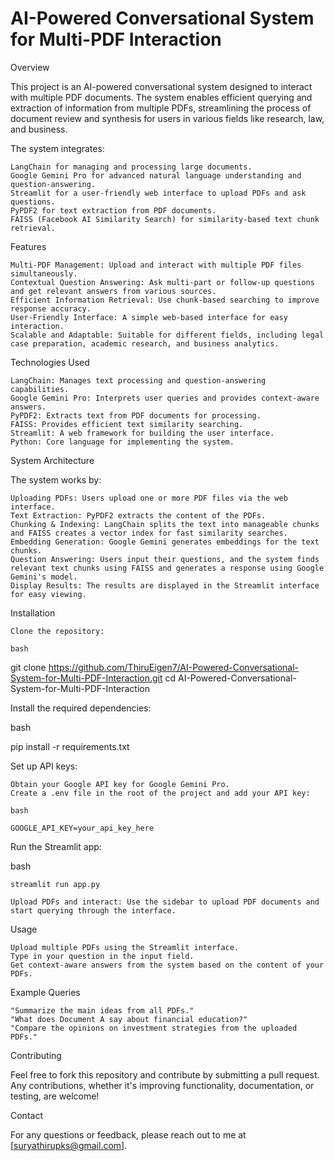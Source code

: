 

# AI-Powered Conversational System for Multi-PDF Interaction

Overview

This project is an AI-powered conversational system designed to interact with multiple PDF documents. The system enables efficient querying and extraction of information from multiple PDFs, streamlining the process of document review and synthesis for users in various fields like research, law, and business.

The system integrates:

    LangChain for managing and processing large documents.
    Google Gemini Pro for advanced natural language understanding and question-answering.
    Streamlit for a user-friendly web interface to upload PDFs and ask questions.
    PyPDF2 for text extraction from PDF documents.
    FAISS (Facebook AI Similarity Search) for similarity-based text chunk retrieval.

Features

    Multi-PDF Management: Upload and interact with multiple PDF files simultaneously.
    Contextual Question Answering: Ask multi-part or follow-up questions and get relevant answers from various sources.
    Efficient Information Retrieval: Use chunk-based searching to improve response accuracy.
    User-Friendly Interface: A simple web-based interface for easy interaction.
    Scalable and Adaptable: Suitable for different fields, including legal case preparation, academic research, and business analytics.


Technologies Used

    LangChain: Manages text processing and question-answering capabilities.
    Google Gemini Pro: Interprets user queries and provides context-aware answers.
    PyPDF2: Extracts text from PDF documents for processing.
    FAISS: Provides efficient text similarity searching.
    Streamlit: A web framework for building the user interface.
    Python: Core language for implementing the system.

System Architecture

The system works by:

    Uploading PDFs: Users upload one or more PDF files via the web interface.
    Text Extraction: PyPDF2 extracts the content of the PDFs.
    Chunking & Indexing: LangChain splits the text into manageable chunks and FAISS creates a vector index for fast similarity searches.
    Embedding Generation: Google Gemini generates embeddings for the text chunks.
    Question Answering: Users input their questions, and the system finds relevant text chunks using FAISS and generates a response using Google Gemini's model.
    Display Results: The results are displayed in the Streamlit interface for easy viewing.

Installation

    Clone the repository:

    bash

git clone https://github.com/ThiruEigen7/AI-Powered-Conversational-System-for-Multi-PDF-Interaction.git
cd AI-Powered-Conversational-System-for-Multi-PDF-Interaction

Install the required dependencies:

bash

pip install -r requirements.txt

Set up API keys:

    Obtain your Google API key for Google Gemini Pro.
    Create a .env file in the root of the project and add your API key:

    bash

    GOOGLE_API_KEY=your_api_key_here

Run the Streamlit app:

bash

    streamlit run app.py

    Upload PDFs and interact: Use the sidebar to upload PDF documents and start querying through the interface.

Usage

    Upload multiple PDFs using the Streamlit interface.
    Type in your question in the input field.
    Get context-aware answers from the system based on the content of your PDFs.

Example Queries

    "Summarize the main ideas from all PDFs."
    "What does Document A say about financial education?"
    "Compare the opinions on investment strategies from the uploaded PDFs."

Contributing

Feel free to fork this repository and contribute by submitting a pull request. Any contributions, whether it's improving functionality, documentation, or testing, are welcome!


Contact

For any questions or feedback, please reach out to me at [suryathirupks@gmail.com].
